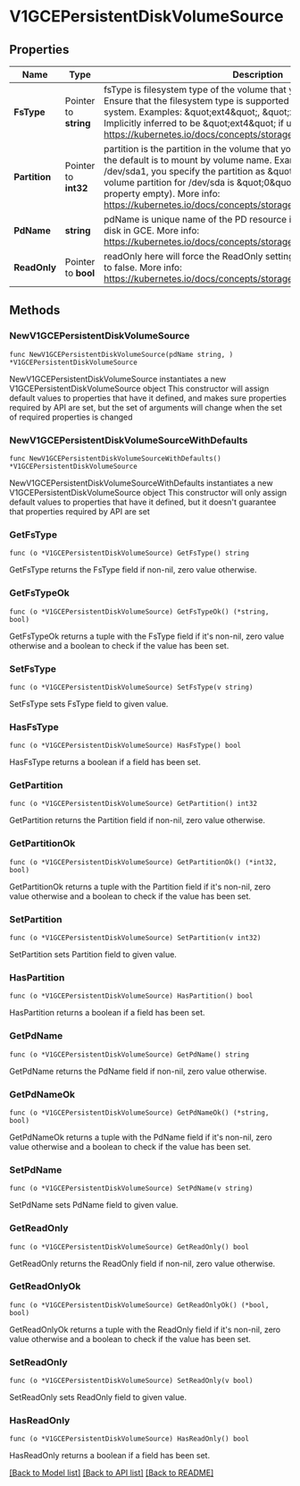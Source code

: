 # V1GCEPersistentDiskVolumeSource

## Properties

Name | Type | Description | Notes
------------ | ------------- | ------------- | -------------
**FsType** | Pointer to **string** | fsType is filesystem type of the volume that you want to mount. Tip: Ensure that the filesystem type is supported by the host operating system. Examples: \&quot;ext4\&quot;, \&quot;xfs\&quot;, \&quot;ntfs\&quot;. Implicitly inferred to be \&quot;ext4\&quot; if unspecified. More info: https://kubernetes.io/docs/concepts/storage/volumes#gcepersistentdisk | [optional] 
**Partition** | Pointer to **int32** | partition is the partition in the volume that you want to mount. If omitted, the default is to mount by volume name. Examples: For volume /dev/sda1, you specify the partition as \&quot;1\&quot;. Similarly, the volume partition for /dev/sda is \&quot;0\&quot; (or you can leave the property empty). More info: https://kubernetes.io/docs/concepts/storage/volumes#gcepersistentdisk | [optional] 
**PdName** | **string** | pdName is unique name of the PD resource in GCE. Used to identify the disk in GCE. More info: https://kubernetes.io/docs/concepts/storage/volumes#gcepersistentdisk | 
**ReadOnly** | Pointer to **bool** | readOnly here will force the ReadOnly setting in VolumeMounts. Defaults to false. More info: https://kubernetes.io/docs/concepts/storage/volumes#gcepersistentdisk | [optional] 

## Methods

### NewV1GCEPersistentDiskVolumeSource

`func NewV1GCEPersistentDiskVolumeSource(pdName string, ) *V1GCEPersistentDiskVolumeSource`

NewV1GCEPersistentDiskVolumeSource instantiates a new V1GCEPersistentDiskVolumeSource object
This constructor will assign default values to properties that have it defined,
and makes sure properties required by API are set, but the set of arguments
will change when the set of required properties is changed

### NewV1GCEPersistentDiskVolumeSourceWithDefaults

`func NewV1GCEPersistentDiskVolumeSourceWithDefaults() *V1GCEPersistentDiskVolumeSource`

NewV1GCEPersistentDiskVolumeSourceWithDefaults instantiates a new V1GCEPersistentDiskVolumeSource object
This constructor will only assign default values to properties that have it defined,
but it doesn't guarantee that properties required by API are set

### GetFsType

`func (o *V1GCEPersistentDiskVolumeSource) GetFsType() string`

GetFsType returns the FsType field if non-nil, zero value otherwise.

### GetFsTypeOk

`func (o *V1GCEPersistentDiskVolumeSource) GetFsTypeOk() (*string, bool)`

GetFsTypeOk returns a tuple with the FsType field if it's non-nil, zero value otherwise
and a boolean to check if the value has been set.

### SetFsType

`func (o *V1GCEPersistentDiskVolumeSource) SetFsType(v string)`

SetFsType sets FsType field to given value.

### HasFsType

`func (o *V1GCEPersistentDiskVolumeSource) HasFsType() bool`

HasFsType returns a boolean if a field has been set.

### GetPartition

`func (o *V1GCEPersistentDiskVolumeSource) GetPartition() int32`

GetPartition returns the Partition field if non-nil, zero value otherwise.

### GetPartitionOk

`func (o *V1GCEPersistentDiskVolumeSource) GetPartitionOk() (*int32, bool)`

GetPartitionOk returns a tuple with the Partition field if it's non-nil, zero value otherwise
and a boolean to check if the value has been set.

### SetPartition

`func (o *V1GCEPersistentDiskVolumeSource) SetPartition(v int32)`

SetPartition sets Partition field to given value.

### HasPartition

`func (o *V1GCEPersistentDiskVolumeSource) HasPartition() bool`

HasPartition returns a boolean if a field has been set.

### GetPdName

`func (o *V1GCEPersistentDiskVolumeSource) GetPdName() string`

GetPdName returns the PdName field if non-nil, zero value otherwise.

### GetPdNameOk

`func (o *V1GCEPersistentDiskVolumeSource) GetPdNameOk() (*string, bool)`

GetPdNameOk returns a tuple with the PdName field if it's non-nil, zero value otherwise
and a boolean to check if the value has been set.

### SetPdName

`func (o *V1GCEPersistentDiskVolumeSource) SetPdName(v string)`

SetPdName sets PdName field to given value.


### GetReadOnly

`func (o *V1GCEPersistentDiskVolumeSource) GetReadOnly() bool`

GetReadOnly returns the ReadOnly field if non-nil, zero value otherwise.

### GetReadOnlyOk

`func (o *V1GCEPersistentDiskVolumeSource) GetReadOnlyOk() (*bool, bool)`

GetReadOnlyOk returns a tuple with the ReadOnly field if it's non-nil, zero value otherwise
and a boolean to check if the value has been set.

### SetReadOnly

`func (o *V1GCEPersistentDiskVolumeSource) SetReadOnly(v bool)`

SetReadOnly sets ReadOnly field to given value.

### HasReadOnly

`func (o *V1GCEPersistentDiskVolumeSource) HasReadOnly() bool`

HasReadOnly returns a boolean if a field has been set.


[[Back to Model list]](../README.md#documentation-for-models) [[Back to API list]](../README.md#documentation-for-api-endpoints) [[Back to README]](../README.md)


